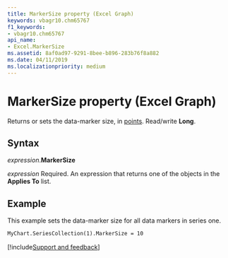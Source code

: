 ```yaml
---
title: MarkerSize property (Excel Graph)
keywords: vbagr10.chm65767
f1_keywords:
- vbagr10.chm65767
api_name:
- Excel.MarkerSize
ms.assetid: 8af0ad97-9291-8bee-b896-283b76f8a882
ms.date: 04/11/2019
ms.localizationpriority: medium
---
```



# MarkerSize property (Excel Graph)

Returns or sets the data-marker size, in [points](../language/glossary/vbe-glossary.md#point). Read/write **Long**.


## Syntax

_expression_.**MarkerSize**

_expression_ Required. An expression that returns one of the objects in the **Applies To** list.

## Example

This example sets the data-marker size for all data markers in series one.

```vb
MyChart.SeriesCollection(1).MarkerSize = 10
```

[!include[Support and feedback](~/includes/feedback-boilerplate.md)]
